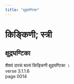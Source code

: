 ```yaml
---
title: "क्षुद्रघण्टिका"
---
```


# किङ्किणी; स्त्री
## क्षुद्रघण्टिका
शैशवं दारकं बाल्यं किङ्किणी क्षुद्रघण्टिका ।<br />verse 3.1.1.6<br />page 0014

